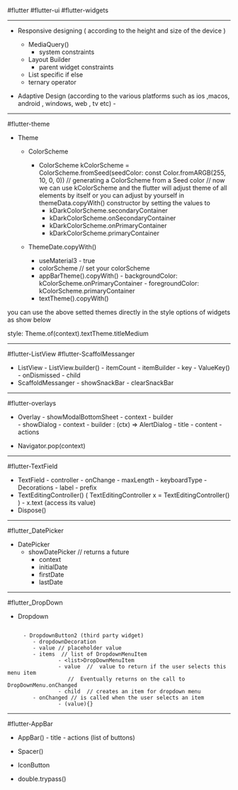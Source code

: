 #flutter 
#flutter-ui 
#flutter-widgets 

---
- Responsive designing  ( according to the height and size of the device )

	- MediaQuery()
		- system constraints
	- Layout Builder
		- parent widget constraints
	- List specific if else
	- ternary operator

- Adaptive Design (according to the various platforms such as ios ,macos, android , windows, web , tv etc)
		- 

----
#flutter-theme

- Theme
	- ColorScheme 
		- ColorScheme kColorScheme =
		 ColorScheme.fromSeed(seedColor: const Color.fromARGB(255, 10, 0, 0))
		// generating a ColorScheme from a Seed color
		// now we can use kColorScheme and the flutter will adjust theme of all elements by itself or you can adjust by yourself in themeData.copyWith() constructor 
		by setting the values to
			- kDarkColorScheme.secondaryContainer
			- kDarkColorScheme.onSecondaryContainer
			- kDarkColorScheme.onPrimaryContainer
			- kDarkColorScheme.primaryContainer

			
	- ThemeDate.copyWith()
		- useMaterial3 - true
		- colorScheme // set your colorScheme
		- appBarTheme().copyWith()
						- backgroundColor: kColorScheme.onPrimaryContainer
						- foregroundColor: kColorScheme.primaryContainer
		- textTheme().copyWith()

you can use the above setted themes directly in the style options of widgets as show below

style: Theme.of(context).textTheme.titleMedium

----
#flutter-ListView
#flutter-ScaffolMessanger

- ListView
			- ListView.builder()
					- itemCount
					- itemBuilder
						- key - ValueKey()
					- onDismissed
					- child
- ScaffoldMessanger 
			- showSnackBar
			- clearSnackBar

---

#flutter-overlays

- Overlay 
			-  showModalBottomSheet
					- context
					- builder	
			- showDialog
					- context
					- builder : (ctx) => AlertDialog
													- title
													- content
													- actions

- Navigator.pop(context)

--- 
#flutter-TextField

- TextField 
		- controller
		- onChange
		- maxLength
		- keyboardType
		- Decorations
				- label
				- prefix
- TextEditingController()
		( TextEditingController x = TextEditingController() )
		-  x.text (access its value)
- Dispose() 

--- 
#flutter_DatePicker

- DatePicker 
	- showDatePicker     // returns a future
		- context
		- initialDate
		- firstDate
		- lastDate

---
#flutter_DropDown

- Dropdown

```

	 - DropdownButton2 (third party widget)
		- dropdownDecoration
		- value // placeholder value
		- items  // list of DropdownMenuItem
				- <list>DropDownMenuItem
				- value  //  value to return if the user selects this menu item
				   //  Eventually returns on the call to DropDownMenu.onChanged
				- child  // creates an item for dropdown menu
		- onChanged // is called when the user selects an item
				- (value){}

```

---
#flutter-AppBar

- AppBar()
		- title
		- actions (list of buttons)

- Spacer()
-  IconButton
- double.trypass()